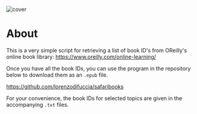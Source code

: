 
![cover](https://i.pinimg.com/736x/03/30/16/0330168f9f7b08a7b35c0553f27490f3--o-reilly-leadership.jpg)


# About 
This is a very simple script for retrieving a list of book ID's from OReilly's online book library: https://www.oreilly.com/online-learning/

Once you have all the book IDs, you can use the program in the repository below to download them as an `.epub` file.

https://github.com/lorenzodifuccia/safaribooks


For your convenience, the book IDs for selected topics are given in the accompanying `.txt` files.



